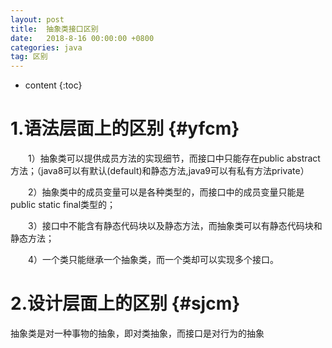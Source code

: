 ```yaml
---
layout: post
title:  抽象类接口区别
date:   2018-8-16 00:00:00 +0800
categories: java
tag: 区别
---
```


* content
{:toc}

1.语法层面上的区别			{#yfcm}
====================================

　　1）抽象类可以提供成员方法的实现细节，而接口中只能存在public abstract 方法；（java8可以有默认(default)和静态方法,java9可以有私有方法private）

　　2）抽象类中的成员变量可以是各种类型的，而接口中的成员变量只能是public static final类型的；

　　3）接口中不能含有静态代码块以及静态方法，而抽象类可以有静态代码块和静态方法；

　　4）一个类只能继承一个抽象类，而一个类却可以实现多个接口。

2.设计层面上的区别          {#sjcm}
====================================

抽象类是对一种事物的抽象，即对类抽象，而接口是对行为的抽象
